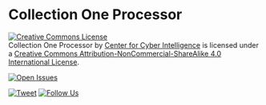 # Collection One Processor

<a rel="license" href="http://creativecommons.org/licenses/by-nc-sa/4.0/"><img alt="Creative Commons License" style="border-width:0" src="https://i.creativecommons.org/l/by-nc-sa/4.0/88x31.png" /></a><br /><span xmlns:dct="http://purl.org/dc/terms/" property="dct:title">Collection One Processor</span> by <a xmlns:cc="http://creativecommons.org/ns#" href="https://centerforcyberintelligence.org" property="cc:attributionName" rel="cc:attributionURL">Center for Cyber Intelligence</a> is licensed under a <a rel="license" href="http://creativecommons.org/licenses/by-nc-sa/4.0/">Creative Commons Attribution-NonCommercial-ShareAlike 4.0 International License</a>.

[![Open Issues](https://img.shields.io/github/issues/center-for-cyber-intelligence/CollectionOneProcessor.svg?style=plastic)](https://github.com/center-for-cyber-intelligence/CollectionOneProcessor/issues)

[![Tweet](https://img.shields.io/twitter/url/https/centerforintel.svg?style=social)](https://twitter.com/centerforintel)
[![Follow Us](https://img.shields.io/twitter/follow/centerforintel.svg?style=social)](https://twitter.com/centerforintel)
